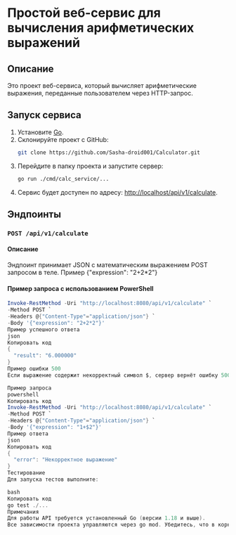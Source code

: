# Простой веб-сервис для вычисления арифметических выражений

## Описание
Это проект веб-сервиса, который вычисляет арифметические выражения, переданные пользователем через HTTP-запрос.


## Запуск сервиса

1. Установите [Go](https://go.dev/dl/).
2. Склонируйте проект с GitHub:
    ```bash
    git clone https://github.com/Sasha-droid001/Calculator.git
    ```
3. Перейдите в папку проекта и запустите сервер:
    ```bash
    go run ./cmd/calc_service/...
    ```
4. Сервис будет доступен по адресу: [http://localhost/api/v1/calculate](http://localhost/api/v1/calculate).

## Эндпоинты

### `POST /api/v1/calculate`

#### Описание
Эндпоинт принимает JSON с математическим выражением POST запросом в теле.
Пример
{"expression": "2+2*2"}

#### Пример запроса с использованием PowerShell


```powershell
Invoke-RestMethod -Uri "http://localhost:8080/api/v1/calculate" `
-Method POST `
-Headers @{"Content-Type"="application/json"} `
-Body '{"expression": "2+2*2"}'
Пример успешного ответа
json
Копировать код
{
  "result": "6.000000"
}
Пример ошибки 500
Если выражение содержит некорректный символ $, сервер вернёт ошибку 500:

Пример запроса
powershell
Копировать код
Invoke-RestMethod -Uri "http://localhost:8080/api/v1/calculate" `
-Method POST `
-Headers @{"Content-Type"="application/json"} `
-Body '{"expression": "1+$2"}'
Пример ответа
json
Копировать код
{
  "error": "Некорректное выражение"
}
Тестирование
Для запуска тестов выполните:

bash
Копировать код
go test ./...
Примечания
Для работы API требуется установленный Go (версии 1.18 и выше).
Все зависимости проекта управляются через go mod. Убедитесь, что в корне проекта находятся go.mod и go.sum.

